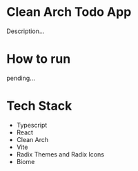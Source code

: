 # Clean Arch Todo App

Description...

# How to run
pending...

# Tech Stack

- Typescript
- React
- Clean Arch
- Vite
- Radix Themes and Radix Icons
- Biome